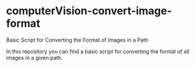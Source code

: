 # computerVision-convert-image-format
Basic Script for Converting the Format of Images in a Path

In this repository you can find a basic script for converting the format of all images in a given path. 
